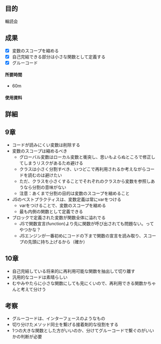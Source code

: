 ## 目的
<!-- 目的(〜を知りたい/〜を実装したい) -->
輪読会
## 成果
<!-- 成果(できたこと/できなかったこと) -->
- [x] 変数のスコープを縮める
- [x] 自己完結できる部分は小さな関数として定義する
- [x] グルーコード
#### 所要時間
- 60m
#### 使用資料
<!-- 使用資料(教材/書籍/ワークシート/Youtube) -->

## 詳細
<!-- 詳細(キーワード/プロセス//具体例を挙げる/今回の課題解決を今後に繋げられる形で記録) -->
## 9章
- コードが読みにくい変数は削除する
- 変数のスコープは縮めるべき
  - グローバル変数はローカル変数と衝突し、思いもよらぬところで修正してしまうリスクがあるため避ける
  - クラスは小さく分割すべき、いつどこで再利用されるか考えながらコードを読むのは避けたい
  - ただ、クラスを小さくすることでそれぞれのクラスから変数を参照しあうなら分割の意味がない
  - 注意：あくまで分割の目的は変数のスコープを縮めること
- JSのベストプラクティスは、変数定義は常にvarをつける
  - varをつけることで、変数のスコープを縮める
  - 最も内側の関数として定義できる
- ブロックで定義された変数が関数全体に溢れでる
  - JSで関数宣言(function)より先に関数が呼び出されても問題ない。ってやつかな？
  - JSエンジンが一番初めにコードの下まで関数の宣言を読み取り、スコープの先頭に持ち上げるから（確か）

## 10章
- 自己完結している将来的に再利用可能な関数を抽出して切り離す
- 汎用的なコードは素晴らしい
- むやみやたらに小さな関数にしても見にくいので、再利用できる関数かちゃんと考えて分けう

## 考察
<!-- 考察(今後の展望/) -->
- グルーコードは、インターフェースのようなもの
- 切り分けたメソッド同士を繋げる接着剤的な役割をする
- 1つの大きな関数とした方がいいのか、分けてグルーコードで繋ぐのがいいかの判断が必要
